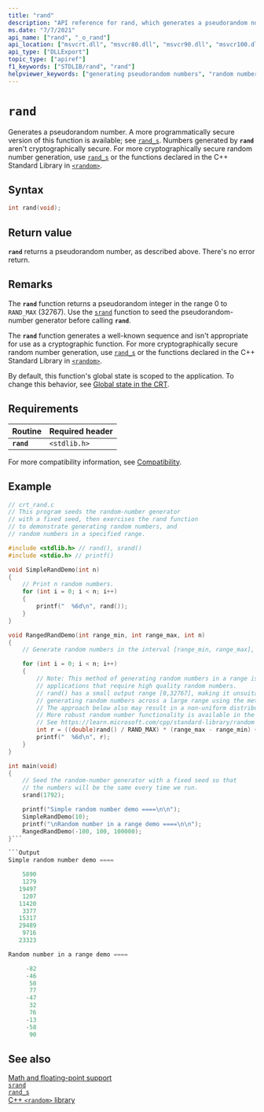 ```yaml
---
title: "rand"
description: "API reference for rand, which generates a pseudorandom number by using a well-known and fully reproducible algorithm."
ms.date: "7/7/2021"
api_name: ["rand", "_o_rand"]
api_location: ["msvcrt.dll", "msvcr80.dll", "msvcr90.dll", "msvcr100.dll", "msvcr100_clr0400.dll", "msvcr110.dll", "msvcr110_clr0400.dll", "msvcr120.dll", "msvcr120_clr0400.dll", "ucrtbase.dll", "api-ms-win-crt-utility-l1-1-0.dll", "ntoskrnl.exe"]
api_type: ["DLLExport"]
topic_type: ["apiref"]
f1_keywords: ["STDLIB/rand", "rand"]
helpviewer_keywords: ["generating pseudorandom numbers", "random numbers, generating", "numbers, pseudorandom", "rand function", "pseudorandom numbers", "numbers, generating pseudorandom"]
---
```

# `rand`

Generates a pseudorandom number. A more programmatically secure version of this function is available; see [`rand_s`](rand-s.md). Numbers generated by **`rand`** aren't cryptographically secure. For more cryptographically secure random number generation, use [`rand_s`](rand-s.md) or the functions declared in the C++ Standard Library in [`<random>`](../../standard-library/random.md).

## Syntax

```C
int rand(void);
```

## Return value

**`rand`** returns a pseudorandom number, as described above. There's no error return.

## Remarks

The **`rand`** function returns a pseudorandom integer in the range 0 to `RAND_MAX` (32767). Use the [`srand`](srand.md) function to seed the pseudorandom-number generator before calling **`rand`**.

The **`rand`** function generates a well-known sequence and isn't appropriate for use as a cryptographic function. For more cryptographically secure random number generation, use [`rand_s`](rand-s.md) or the functions declared in the C++ Standard Library in [`<random>`](../../standard-library/random.md).

By default, this function's global state is scoped to the application. To change this behavior, see [Global state in the CRT](../global-state.md).

## Requirements

| Routine | Required header |
|---|---|
| **`rand`** | `<stdlib.h>` |

For more compatibility information, see [Compatibility](../compatibility.md).

## Example

```C
// crt_rand.c
// This program seeds the random-number generator
// with a fixed seed, then exercises the rand function
// to demonstrate generating random numbers, and
// random numbers in a specified range.

#include <stdlib.h> // rand(), srand()
#include <stdio.h> // printf()

void SimpleRandDemo(int n)
{
    // Print n random numbers.
    for (int i = 0; i < n; i++)
    {
        printf("  %6d\n", rand());
    }
}

void RangedRandDemo(int range_min, int range_max, int n)
{
    // Generate random numbers in the interval [range_min, range_max], inclusive.

    for (int i = 0; i < n; i++)
    {
        // Note: This method of generating random numbers in a range isn't suitable for
        // applications that require high quality random numbers.
        // rand() has a small output range [0,32767], making it unsuitable for
        // generating random numbers across a large range using the method below.
        // The approach below also may result in a non-uniform distribution.
        // More robust random number functionality is available in the C++ <random> header.
        // See https://learn.microsoft.com/cpp/standard-library/random
        int r = ((double)rand() / RAND_MAX) * (range_max - range_min) + range_min;
        printf("  %6d\n", r);
    }
}

int main(void)
{
    // Seed the random-number generator with a fixed seed so that
    // the numbers will be the same every time we run.
    srand(1792);

    printf("Simple random number demo ====\n\n");
    SimpleRandDemo(10);
    printf("\nRandom number in a range demo ====\n\n");
    RangedRandDemo(-100, 100, 100000);
}```

```Output
Simple random number demo ====

    5890
    1279
   19497
    1207
   11420
    3377
   15317
   29489
    9716
   23323

Random number in a range demo ====

     -82
     -46
      50
      77
     -47
      32
      76
     -13
     -58
      90
```

## See also

[Math and floating-point support](../floating-point-support.md)\
[`srand`](srand.md)\
[`rand_s`](rand-s.md)\
[C++ `<random>` library](../../standard-library/random.md)
